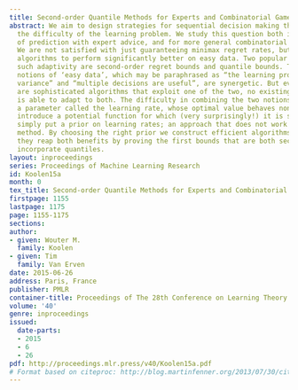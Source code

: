 ```yaml
---
title: Second-order Quantile Methods for Experts and Combinatorial Games
abstract: We aim to design strategies for sequential decision making that adjust to
  the difficulty of the learning problem. We study this question both in the setting
  of prediction with expert advice, and for more general combinatorial decision tasks.
  We are not satisfied with just guaranteeing minimax regret rates, but we want our
  algorithms to perform significantly better on easy data. Two popular ways to formalize
  such adaptivity are second-order regret bounds and quantile bounds. The underlying
  notions of ‘easy data’, which may be paraphrased as “the learning problem has small
  variance” and “multiple decisions are useful”, are synergetic. But even though there
  are sophisticated algorithms that exploit one of the two, no existing algorithm
  is able to adapt to both. The difficulty in combining the two notions lies in tuning
  a parameter called the learning rate, whose optimal value behaves non-monotonically.  We
  introduce a potential function for which (very surprisingly!) it is sufficient to
  simply put a prior on learning rates; an approach that does not work for any previous
  method. By choosing the right prior we construct efficient algorithms and show that
  they reap both benefits by proving the first bounds that are both second-order and
  incorporate quantiles.
layout: inproceedings
series: Proceedings of Machine Learning Research
id: Koolen15a
month: 0
tex_title: Second-order Quantile Methods for Experts and Combinatorial Games
firstpage: 1155
lastpage: 1175
page: 1155-1175
sections: 
author:
- given: Wouter M.
  family: Koolen
- given: Tim
  family: Van Erven
date: 2015-06-26
address: Paris, France
publisher: PMLR
container-title: Proceedings of The 28th Conference on Learning Theory
volume: '40'
genre: inproceedings
issued:
  date-parts:
  - 2015
  - 6
  - 26
pdf: http://proceedings.mlr.press/v40/Koolen15a.pdf
# Format based on citeproc: http://blog.martinfenner.org/2013/07/30/citeproc-yaml-for-bibliographies/
---
```

